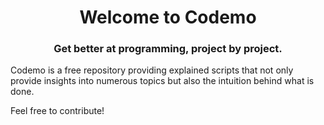<h1><center> Welcome to Codemo </center></h1>

<h3><center> Get better at programming, project by project. </center></h3>

Codemo is a free repository providing explained scripts that not only provide insights into numerous topics but also the intuition behind what is done. 

Feel free to contribute!
